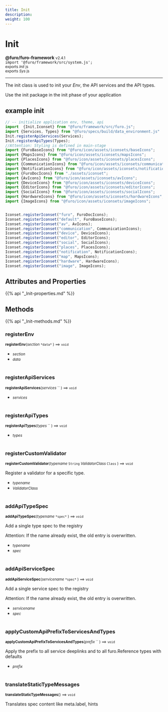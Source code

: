 ```yaml
---
title: Init
description: 
weight: 100
---
```


# Init

**@furo/furo-framework** <small>v2.4.1</small>
<br>`import '@furo/framework/src/system.js';`<small>
<br>exports *Init* js
<br>exports *Sys* js</small>


****

The init class is used to init your *Env*, the API services and the API types.

Use the init package in the init phase of your application

## example init


```javascript
// -- initialize application env, theme, api
import  {Init,Iconset} from "@furo/framework/src/furo.js";
import {Services, Types} from "@furo/specs/build/data_environment.js"
Init.registerApiServices(Services);
Init.registerApiTypes(Types);
//Attention: Styling is defined in main-stage
import {FuroBaseIcons} from "@furo/icon/assets/iconsets/baseIcons";
import {MapsIcons} from "@furo/icon/assets/iconsets/mapsIcons";
import {PlacesIcons} from "@furo/icon/assets/iconsets/placesIcons";
import {CommunicationIcons} from "@furo/icon/assets/iconsets/communicationIcons";
import {NotificationIcons} from "@furo/icon/assets/iconsets/notificationIcons";
import {FuroDocIcons} from "./assets/iconset";
import {AvIcons} from "@furo/icon/assets/iconsets/avIcons";
import {DeviceIcons} from "@furo/icon/assets/iconsets/deviceIcons";
import {EditorIcons} from "@furo/icon/assets/iconsets/editorIcons";
import {SocialIcons} from "@furo/icon/assets/iconsets/socialIcons";
import {HardwareIcons} from "@furo/icon/assets/iconsets/hardwareIcons";
import {ImageIcons} from "@furo/icon/assets/iconsets/imageIcons";


Iconset.registerIconset("furo", FuroDocIcons);
Iconset.registerIconset("default", FuroBaseIcons);
Iconset.registerIconset("av", AvIcons);
Iconset.registerIconset("communication", CommunicationIcons);
Iconset.registerIconset("device", DeviceIcons);
Iconset.registerIconset("editor", EditorIcons);
Iconset.registerIconset("social", SocialIcons);
Iconset.registerIconset("places", PlacesIcons);
Iconset.registerIconset("notification", NotificationIcons);
Iconset.registerIconset("map", MapsIcons);
Iconset.registerIconset("hardware", HardwareIcons);
Iconset.registerIconset("image", ImageIcons);

```

## Attributes and Properties
{{% api "_Init-properties.md" %}}













## Methods
{{% api "_Init-methods.md" %}}


### **registerEnv**
<small>**registerEnv**(*section* `` *data* `` ) ⟹ `void`</small>



- <small>*section* </small>
- <small>*data* </small>
<br><br>

### **registerApiServices**
<small>**registerApiServices**(*services* `` ) ⟹ `void`</small>



- <small>*services* </small>
<br><br>

### **registerApiTypes**
<small>**registerApiTypes**(*types* `` ) ⟹ `void`</small>



- <small>*types* </small>
<br><br>

### **registerCustomValidator**
<small>**registerCustomValidator**(*typename* `String` *ValidatorClass* `Class` ) ⟹ `void`</small>

Register a validator for a specific type.

- <small>*typename* </small>
- <small>*ValidatorClass* </small>
<br><br>

### **addApiTypeSpec**
<small>**addApiTypeSpec**(*typename* `` *spec* `` ) ⟹ `void`</small>

Add a single type spec to the registry

Attention: If the name already exist, the old entry is overwritten.

- <small>*typename* </small>
- <small>*spec* </small>
<br><br>

### **addApiServiceSpec**
<small>**addApiServiceSpec**(*servicename* `` *spec* `` ) ⟹ `void`</small>

Add a single service spec to the registry

Attention: If the name already exist, the old entry is overwritten.

- <small>*servicename* </small>
- <small>*spec* </small>
<br><br>

### **applyCustomApiPrefixToServicesAndTypes**
<small>**applyCustomApiPrefixToServicesAndTypes**(*prefix* `` ) ⟹ `void`</small>

Apply the prefix to all service deeplinks and to all furo.Reference types with defaults

- <small>*prefix* </small>
<br><br>

### **translateStaticTypeMessages**
<small>**translateStaticTypeMessages**() ⟹ `void`</small>

Translates spec content like meta.label, hints

<br><br>
